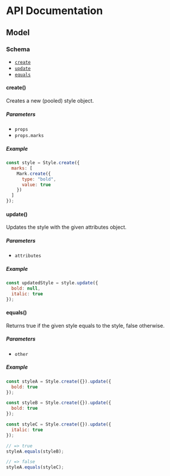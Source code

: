# API Documentation

## Model

### Schema

 * [`create`](#create)
 * [`update`](#update)
 * [`equals`](#equals)

#### create()

Creates a new (pooled) style object.

##### Parameters

 * `props`
 * `props.marks`

##### Example

```JavaScript
const style = Style.create({
  marks: [
    Mark.create({
      type: "bold",
      value: true
    })
  ] 
});
```

#### update()

Updates the style with the given attributes object.

##### Parameters

 * `attributes`

##### Example

```JavaScript
const updatedStyle = style.update({
  bold: null,
  italic: true
});
```

#### equals()

Returns true if the given style equals to the style, false otherwise.

##### Parameters

 * `other`

##### Example

```JavaScript
const styleA = Style.create({}).update({
  bold: true
});

const styleB = Style.create({}).update({
  bold: true
});

const styleC = Style.create({}).update({
  italic: true
});

// => true
styleA.equals(styleB);

// => false
styleA.equals(styleC);
```